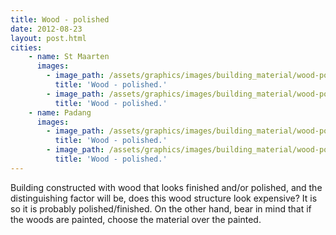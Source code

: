 ```yaml
---
title: Wood - polished 
date: 2012-08-23
layout: post.html
cities:      
    - name: St Maarten
      images:
        - image_path: /assets/graphics/images/building_material/wood-polished/wood_polished_st_maarten_01.jpg
          title: 'Wood - polished.'           
        - image_path: /assets/graphics/images/building_material/wood-polished/wood_polished_st_maarten_02.jpg
          title: 'Wood - polished.'                    
    - name: Padang
      images:
        - image_path: /assets/graphics/images/building_material/wood-polished/wood_polished_padang_01.jpg
          title: 'Wood - polished.'           
        - image_path: /assets/graphics/images/building_material/wood-polished/wood_polished_padang_02.jpg
          title: 'Wood - polished.'                     
---
```


Building constructed with wood that looks finished and/or polished, and the distinguishing factor will be, does this wood structure look expensive? It is so it is probably polished/finished. On the other hand, bear in mind that if the woods are painted, choose the material over the painted.

